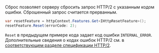 Сброс позволяет серверу сбросить запрос HTTP/2 с указанным кодом ошибки. Сброшенный запрос считается прерванным.

```csharp
var resetFeature = httpContext.Features.Get<IHttpResetFeature>();
resetFeature.Reset(errorCode: 2);
```

`Reset` в предыдущем примере кода задает код ошибки `INTERNAL_ERROR`. Дополнительные сведения о кодах ошибок HTTP/2 см. в [соответствующем разделе спецификации HTTP/2](https://tools.ietf.org/html/rfc7540#page-50).